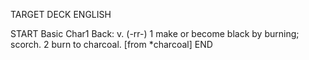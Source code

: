 TARGET DECK
ENGLISH

START
Basic
Char1
Back: v. (-rr-) 1 make or become black by burning; scorch. 2 burn to charcoal. [from *charcoal]
END

